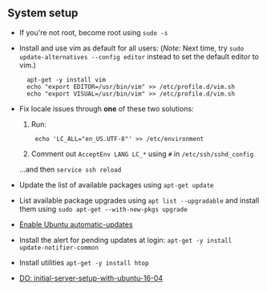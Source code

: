 ## System setup
- If you're not root, become root using `sudo -s`
- Install and use vim as default for all users:
(*Note:* Next time, try `sudo update-alternatives --config editor` instead to set the default editor to vim.)

        apt-get -y install vim        
        echo "export EDITOR=/usr/bin/vim" >> /etc/profile.d/vim.sh
        echo "export VISUAL=/usr/bin/vim" >> /etc/profile.d/vim.sh

- Fix locale issues through **one** of these two solutions:

    1. Run:
    
            echo 'LC_ALL="en_US.UTF-8"' >> /etc/environment
        
    2. Comment out `AcceptEnv LANG LC_*` using `#` in `/etc/ssh/sshd_config`
    
    ...and then `service ssh reload`
    
- Update the list of available packages using `apt-get update`
- List available package upgrades using `apt list --upgradable` and install them using `sudo apt-get --with-new-pkgs upgrade`
- [Enable Ubuntu automatic-updates](https://help.ubuntu.com/16.04/serverguide/automatic-updates.html)
- Install the alert for pending updates at login: `apt-get -y install update-notifier-common`
- Install utilities `apt-get -y install htop`
- [DO: initial-server-setup-with-ubuntu-16-04](https://www.digitalocean.com/community/tutorials/initial-server-setup-with-ubuntu-16-04)
